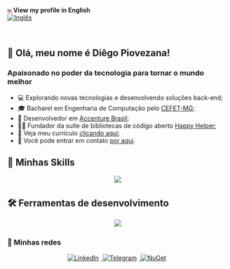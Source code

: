 
<p align="left">
  <strong><img src="Images\us.png" width=2.0% height=2.0%> View my profile in English</strong>
  <br>
  <a href="https://github.com/DiegoPiovezana/DiegoPiovezana">
    <img src="https://img.shields.io/badge/English-Click%20here-white.svg" alt="Inglês" />
  </a>
</p>

<br>

## 🖖 Olá, meu nome é <strong>Diêgo Piovezana!</strong>

<!-- <a href="https://bit.ly/HappyHelper_br">
<img src="HappyHelper_iconClean.svg" alt="Happy Helper" min-width="400px" max-width="400px" width="120px" align="right">
</a> -->

<h3>Apaixonado no poder da tecnologia para tornar o mundo melhor</h3>

- 💻 Explorando novas tecnologias e desenvolvendo soluções back-end;
- 🎓 Bacharel em Engenharia de Computação pelo <a href="https://www.cefetmg.br/">CEFET-MG</a>;
- 💼 Desenvolvedor em <a href="https://www.accenture.com/">Accenture Brasil</a>;
- 👨‍💻 Fundador da suíte de bibliotecas de código aberto <a href="https://bit.ly/HappyHelper_br">Happy Helper</a>;
- 📄 Veja meu currículo <a href="https://1drv.ms/b/s!AnHMYnlpmmf2vGQcarhFcklFSTRK">clicando aqui</a>; 
- 💬 Você pode entrar em contato <a href="https://bit.ly/m/diegopiovezana">por aqui</a>.



<!-- Skills ausentes: PL/SQL (Oracle), SQL Server, Google Script, Azure DevOps, Excel e Sheets  -->

## 🚀 Minhas Skills

<p align="center">
  <a href="https://skillicons.dev">
    <img src="https://skillicons.dev/icons?i=cs,dotnet,java,py,js,mysql,sqlite,aws,mongodb&theme=light" />
  </a>
</p>

## 🛠 Ferramentas de desenvolvimento

<p align="center">
  <a href="https://skillicons.dev">
    <img src="https://skillicons.dev/icons?i=docker,vscode,visualstudio,idea,linux,github,git&theme=light" />
  </a>
</p>

<!-- ### 📊 Estatísticas -->

<!-- <a href="https://github.com/diegopiovezana" title="ilustração do mapeamento de linguagens">
  <img align="center" src="https://github-readme-stats.vercel.app/api/top-langs/?username=diegopiovezana&theme=tokyonight&hide_langs_below=1" alt="ilustração da leitura de linguagens de programação no perfil"/>
</a> -->

<!-- <br> -->

<!-- theme= transparent, tokyonight -->
<!-- <p align="center">
  <img src="https://github-readme-stats.vercel.app/api?username=diegopiovezana&show_icons=true&theme=light&hide=contribs,issues" alt="Anurag's GitHub stats" />
</p> -->

### 📱 Minhas redes

<p align="center">
  <a href="https://www.linkedin.com/in/diegopiovezana" title="LinkedIn">
    <img src="https://img.shields.io/badge/-Linkedin-0e76a8?style=flat-square&logo=Linkedin&logoColor=white&link=/" alt="LinkedIn" style="width: 120px; height: 30px; object-fit: contain; margin-right: 5px;" />
  </a>

  <a href="https://diegopiovezana.t.me" title="Telegram">
    <img src="https://img.shields.io/badge/-Telegram-26A5E4?style=flat-square&labelColor=26A5E4&logo=Telegram&logoColor=white&link=" alt="Telegram" style="width: 120px; height: 30px; object-fit: contain; margin-right: 5px;" />
  </a>

  <a href="https://www.nuget.org/profiles/DiegoPiov" title="NuGet">
    <img src="https://img.shields.io/badge/-Nuget-004880?style=flat-square&labelColor=004880&logo=Nuget&logoColor=white&link=" alt="NuGet" style="width: 120px; height: 30px; object-fit: contain; margin-right: 5px;" />
  </a>
</p>



